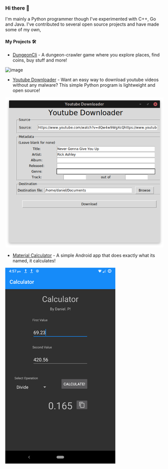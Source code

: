 ### Hi there 👋

I'm mainly a Python programmer though I've experimented with C++, Go and Java. 
I've contributed to several open source projects and have made some of my own,

#### My Projects 🛠️
- [DungeonCli](http://pavela.net:3000/Daniel/DungeonCli) - A dungeon-crawler game where you explore places, find coins, buy stuff and more! 

![image](http://pavela.net:3000/Daniel/DungeonCli/raw/branch/master/Screenshots/scrollingtext.gif)
- [Youtube Downloader](https://github.com/daniel071/Youtube_Downloader) - Want an easy way to download youtube videos without any malware? This simple Python program is lightweight and open source!

![image](https://raw.githubusercontent.com/daniel071/images-for-readme/master/Screenshot%20from%202020-02-03%2019-10-01.png)
- [Material Calculator](https://github.com/daniel071/material-calc) - A simple Android app that does exactly what its named, it calculates!

<img src="https://raw.githubusercontent.com/daniel071/material-calc/master/Screenshots/secondVersion.png" alt="Image"
	title="Image" width="350"/>
